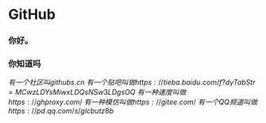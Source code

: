 # GitHub
### 你好。
### 你知道吗

$有一个社区叫githubs.cn$
$有一个贴吧叫做https://tieba.baidu.com/f?dyTabStr=MCwzLDYsMiwxLDQsNSw3LDgsOQ%3D%3D&kw=github&tpl=5$
$有一种速度叫做https://ghproxy.com/$
$有一种模仿叫做https://gitee.com/$
$有一个QQ频道叫做https://pd.qq.com/s/glcbutz8b$
